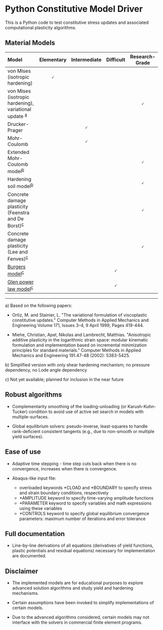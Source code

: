 # Python Constitutive Model Driver

This is a Python code to test constitutive stress updates and associated computational plasticity algorithms. 

## Material Models

Model | Elementary | Intermediate | Difficult | Research-Grade
:------------ | :-------------: | :-------------: | :-------------: | :-------------:
von Mises (isotropic hardening)    								| 🗸 |                    |                    | 
von Mises (isotropic hardening), variational update <sup>[a](#myfootnote1)</sup>         |                    |                    |   				   | 🗸
Drucker-Prager 													|                    | 🗸 |                    |
Mohr-Coulomb                                                    |                    | 🗸 |					   |
Extended Mohr-Coulomb model<sup>[b](#myfootnote1)</sup>         |                    |                    |   				   | 🗸
Hardening soil model<sup>[b](#myfootnote1)</sup>                |                    |                    |   				   | 🗸
Concrete damage plasticity (Feenstra and De Borst)<sup>[c](#myfootnote2)</sup>               |                    |                    |   				   | 🗸
Concrete damage plasticity (Lee and Fenves)<sup>[c](#myfootnote2)</sup>                      |                    |                    | 				   | 🗸
[Burgers model](https://en.wikipedia.org/wiki/Burgers_material)<sup>[c](#myfootnote2)</sup>  |                    | 				      | 🗸 | 
[Glen power law model](https://en.wikipedia.org/wiki/Ice-sheet_dynamics)<sup>[c](#myfootnote2)</sup>  |           | 			          | 🗸 | 

---
<a name="myfootnote1">a</a>) Based on the following papers:

* Ortiz, M. and Stainier, L. "The variational formulation of viscoplastic constitutive updates." Computer Methods in Applied Mechanics and Engineering Volume 171, Issues 3–4, 9 April 1999, Pages 419-444.

* Miehe, Christian, Apel, Nikolas and Lambrecht, Matthias. "Anisotropic additive plasticity in the logarithmic strain space: modular kinematic formulation and implementation based on incremental minimization principles for standard materials." Computer Methods in Applied Mechanics and Engineering 191.47-48 (2002): 5383-5425.

<a name="myfootnote1">b</a>) Simplified version with only shear hardening mechanism; no pressure dependency, no Lode angle dependency

<a name="myfootnote2">c</a>) Not yet available; planned for inclusion in the near future

## Robust algorithms

* Complementarity smoothing of the loading-unloading (or Karush-Kuhn-Tucker) condition to avoid use of active set search in models with multiple-surfaces. 

* Global equilibrium solvers: pseudo-inverse, least-squares to handle rank-deficient consistent tangents (e.g., due to non-smooth or multiple yield surfaces).

## Ease of use

* Adaptive time stepping - time step cuts back when there is no convergence, increases when there is convergence.

* Abaqus-like input file:

	- overloaded keywords *CLOAD and *BOUNDARY to specify stress and strain boundary conditions, respectively
	- *AMPLITUDE keyword to specify time-varying amplitude functions
	- *PARAMETER keyword to specify variables and math expressions using these variables
    - *CONTROLS keyword to specify global equilibrium convergence parameters: maximum number of iterations and error tolerance

## Full documentation

* Line-by-line derivations of all equations (derivatives of yield functions, plastic potentials and residual equations) necessary for implementation are documented.

## Disclaimer

* The implemented models are for educational purposes to explore advanced solution algorithms and study yield and hardening mechanisms. 

* Certain assumptions have been invoked to simplify implementations of certain models. 

* Due to the advanced algorithms considered, certain models may not interface with the solvers in commercial finite element programs.



<!--- von Mises (metal) plasticity

* [Hosford model](https://en.wikipedia.org/wiki/Hosford_yield_criterion)

* Drucker-Prager

* Mohr-Coulomb

* Extended Mohr-Coulomb model<sup>[a](#myfootnote1)</sup> 

* Hardening soil model<sup>[a](#myfootnote1)</sup>


The following models are planned for inclusion in the near future:

* Concrete damage plasticity (Feenstra and De Borst)

* Concrete damage plasticity (Lee and Fenves)

* [Burgers model](https://en.wikipedia.org/wiki/Burgers_material)

* 
--->